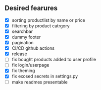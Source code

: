 ## Desired fearures
- [x] sorting productlist by name or price
- [x] filtering by product catrgory
- [x] searchbar
- [x] dummy footer
- [x] pagination
- [x] CI/CD github actions
- [x] release
- [ ] fix bought products added to user profile
- [ ] fix login/userpage
- [x] fix theming
- [x] fix exosed secrets in settings.py
- [ ] make readmes presentable
